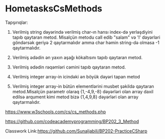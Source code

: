 # HometasksCsMethods

Tapşırıqlar:

1. Verilmiş string dəyərində verilmiş char-ın hansı index-də yerləşdiyini tapıb qaytaran metod.
Misalçün metodu call edib "salam" və 'l' dəyərləri göndərsək geriyə 2 qaytarmalıdır 
amma char həmin string-də olmasa -1 qaytarmalıdır.

2. Verilmiş  ədədin ən yaxın aşağı kökaltısını tapıb qaytaran metod.
 
3. Verilmiş  ədədin rəqəmləri cəmini tapıb qaytaran metod.
 
4. Verilmiş  integer array-in icindəki ən böyük dəyəri tapan metod


5. Verilmiş    integer array-in  bütün elementlərini  musbet şəkildə qaytaran metod.Misalçün parametr olaraq 
{1,-4,9,-8} dəyərləri olan array daxil edilsə arqument kimi metod bizə {1,4,9,8} dəyərləri olan array qaytarmalıdır.

https://www.w3schools.com/cs/cs_methods.php

https://github.com/codeacademyprogramming/BP202_3_Method

Classwork Link:https://github.com/Sunaljabili/BP202-PracticeCSharp
